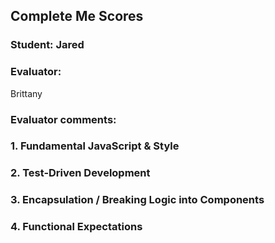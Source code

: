 ## Complete Me Scores
### Student: Jared

### Evaluator:
Brittany

### Evaluator comments:


### 1. Fundamental JavaScript & Style

### 2. Test-Driven Development

### 3. Encapsulation / Breaking Logic into Components

### 4. Functional Expectations
